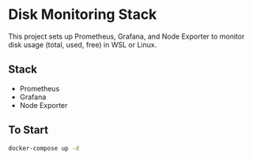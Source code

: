 # Disk Monitoring Stack

This project sets up Prometheus, Grafana, and Node Exporter to monitor disk usage (total, used, free) in WSL or Linux.

## Stack
- Prometheus
- Grafana
- Node Exporter

## To Start
```bash
docker-compose up -d
```
